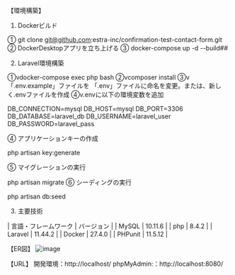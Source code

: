 【環境構築】
1. Dockerビルド

① git clone git@github.com:estra-inc/confirmation-test-contact-form.git
② DockerDesktopアプリを立ち上げる
③ docker-compose up -d --build## 

2. Laravel環境構築

①vdocker-compose exec php bash
②vcomposer install
③v「.env.example」ファイルを 「.env」ファイルに命名を変更。または、新しく.envファイルを作成
④v.envに以下の環境変数を追加

 DB_CONNECTION=mysql
 DB_HOST=mysql
 DB_PORT=3306
 DB_DATABASE=laravel_db
 DB_USERNAME=laravel_user
 DB_PASSWORD=laravel_pass

④ アプリケーションキーの作成

 php artisan key:generate

⑤ マイグレーションの実行

 php artisan migrate
⑥ シーディングの実行

 php artisan db:seed

3. 主要技術

| 言語・フレームワーク   |  バージョン |
| MySQL                | 10.11.6    |
| php                  | 8.4.2      |
| Laravel              | 11.44.2    |
| Docker               | 27.4.0     |
| PHPunit              | 11.5.12    |

【ER図】
![image](https://github.com/user-attachments/assets/aeabd989-d4b8-4f0e-8789-5b5a61ac111a)



【URL】
開発環境：http://localhost/
phpMyAdmin:：http://localhost:8080/

